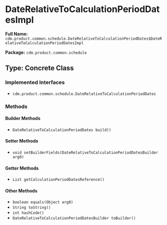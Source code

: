 # DateRelativeToCalculationPeriodDatesImpl

**Full Name:** `cdm.product.common.schedule.DateRelativeToCalculationPeriodDates$DateRelativeToCalculationPeriodDatesImpl`

**Package:** `cdm.product.common.schedule`

## Type: Concrete Class

### Implemented Interfaces

- `cdm.product.common.schedule.DateRelativeToCalculationPeriodDates`

### Methods

#### Builder Methods

- `DateRelativeToCalculationPeriodDates build()`

#### Setter Methods

- `void setBuilderFields(DateRelativeToCalculationPeriodDatesBuilder arg0)`

#### Getter Methods

- `List getCalculationPeriodDatesReference()`

#### Other Methods

- `boolean equals(Object arg0)`
- `String toString()`
- `int hashCode()`
- `DateRelativeToCalculationPeriodDatesBuilder toBuilder()`

